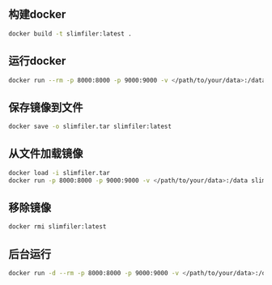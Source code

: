 ## 构建docker

```bash
docker build -t slimfiler:latest .
```
## 运行docker
```bash
docker run --rm -p 8000:8000 -p 9000:9000 -v </path/to/your/data>:/data slimfiler:latest
```
## 保存镜像到文件
```bash
docker save -o slimfiler.tar slimfiler:latest
```
## 从文件加载镜像
```bash
docker load -i slimfiler.tar
docker run -p 8000:8000 -p 9000:9000 -v </path/to/your/data>:/data slimfiler:latest
```

## 移除镜像
```bash
docker rmi slimfiler:latest
```

## 后台运行
```bash
docker run -d --rm -p 8000:8000 -p 9000:9000 -v </path/to/your/data>:/data slimfiler:latest
```
